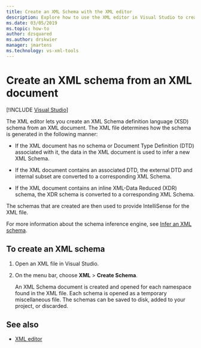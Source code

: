 ```yaml
---
title: Create an XML Schema with the XML editor
description: Explore how to use the XML editor in Visual Studio to create an XML Schema definition language (XSD) schema from an XML document.
ms.date: 03/05/2019
ms.topic: how-to
author: dzsquared
ms.author: drskwier
manager: jmartens
ms.technology: vs-xml-tools
---
```

# Create an XML schema from an XML document

 [!INCLUDE [Visual Studio](~/includes/applies-to-version/vs-windows-only.md)]

The XML editor lets you create an XML Schema definition language (XSD) schema from an XML document. The XML file determines how the schema is generated in the following manner:

- If the XML document has no schema or Document Type Definition (DTD) associated with it, the data in the XML document is used to infer a new XML Schema.

- If the XML document contains an associated DTD, the external DTD and internal subset are converted to a corresponding XML Schema.

- If the XML document contains an inline XML-Data Reduced (XDR) schema, the XDR schema is converted to a corresponding XML Schema.

The schemas that are created are then used to provide IntelliSense for the XML file.

For more information about the schema inference engine, see [Infer an XML schema](/dotnet/standard/data/xml/inferring-an-xml-schema).

## To create an XML schema

1. Open an XML file in Visual Studio.

2. On the menu bar, choose **XML** > **Create Schema**.

   An XML Schema document is created and opened for each namespace found in the XML file. Each schema is opened as a temporary miscellaneous file. The schemas can be saved to disk, added to your project, or discarded.

## See also

- [XML editor](../xml-tools/xml-editor.md)
